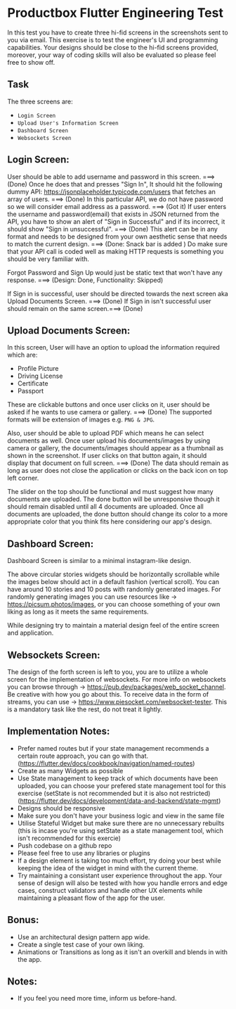 Productbox Flutter Engineering Test
=========================================

In this test you have to create three hi-fid screens in the screenshots sent to you via email. This exercise is to test the engineer's UI and programming capabilities. Your designs should be close to the hi-fid screens provided, moreover, your way of coding skills will also be evaluated so please feel free to show off.

Task
----

The three screens are:

- `Login Screen` 
- `Upload User's Information Screen`
- `Dashboard Screen`
- `Websockets Screen`

Login Screen:
-------------
User should be able to add username and password in this screen. ===> (Done)
Once he does that and presses "Sign In", It should hit the following dummy 
API: https://jsonplaceholder.typicode.com/users that fetches an array of users. ===> (Done)
In this particular API, we do not have password so we will consider email address as a password. ===> (Got it)
If user enters the username and password(email) that exists in JSON returned from the API, 
you have to show an alert of "Sign in Successful" and if its incorrect, it should show "Sign in unsuccessful". ===> (Done) 
This alert can be in any format and needs to be designed from your own aesthetic sense that needs to match the current design. ===> (Done: Snack bar is added )
Do make sure that your API call is coded well as making HTTP requests is something you should be very familiar with.

Forgot Password and Sign Up would just be static text that won't have any response. ===> (Design: Done, Functionality: Skipped)

If Sign in is successful, user should be directed towards the next screen aka Upload Documents Screen. ===> (Done)
If Sign in isn't successful user should remain on the same screen.===> (Done)

Upload Documents Screen:
------------------------
In this screen, User will have an option to upload the information required which are:

- Profile Picture
- Driving License
- Certificate
- Passport

These are clickable buttons and once user clicks on it, user should be asked if he wants to use camera or gallery.  ===> (Done)
The supported formats will be extension of images e.g. `PNG & JPG`.  

Also, user should be able to upload PDF which means
he can select documents as well. Once user upload his documents/images by using camera or gallery,
the documents/images should appear as a thumbnail as shown in the screenshot.
If user clicks on that button again, it should display that document on full screen. ===> (Done)
The data should remain as long as user does not close the application or clicks on the back icon on top left corner.

The slider on the top should be functional and must suggest how many documents are uploaded.
The done button will be unresponsive though it should remain disabled until all 4 documents are uploaded. Once all documents are uploaded, the done button should change its color to a more appropriate color that you think fits here considering our app's design.

Dashboard Screen: 
-----------------
Dashboard Screen is similar to a minimal instagram-like design.

The above circular stories widgets should be horizontally scrollable while the images below should act in a default fashion (vertical scroll). You can have around 10 stories and 10 posts with randomly generated images. For randomly generating images you can use resources like -> https://picsum.photos/images, or you can choose something of your own liking as long as it meets the same requirements. 

While designing try to maintain a material design feel of the entire screen and application.

Websockets Screen:
------------------
The design of the forth screen is left to you, you are to utilize a whole screen for the implementation of websockets. For more info on websockets you can browse through -> https://pub.dev/packages/web_socket_channel. Be creative with how you go about this. To receive data in the form of streams, you can use -> https://www.piesocket.com/websocket-tester. This is a mandatory task like the rest, do not treat it lightly. 

Implementation Notes:
---------------------
- Prefer named routes but if your state management recommends a certain route approach, you can go with that. (https://flutter.dev/docs/cookbook/navigation/named-routes)
- Create as many Widgets as possible
- Use State management to keep track of which documents have been uploaded, you can choose your prefered state management tool for this exercise (setState is not recommended but it is also not restricted) (https://flutter.dev/docs/development/data-and-backend/state-mgmt)
- Designs should be responsive
- Make sure you don't have your business logic and view in the same file
- Utilise Stateful Widget but make sure there are no unnecessary rebuilts (this is incase you're using setState as a state management tool, which isn't recommended for this exercie)
- Push codebase on a github repo
- Please feel free to use any libraries or plugins 
- If a design element is taking too much effort, try doing your best while keeping the idea of the widget in mind with the current theme.
- Try maintaining a consistant user experience throughout the app. Your sense of design will also be tested with how you handle errors and edge cases, construct validators and handle other UX elements while maintaining a pleasant flow of the app for the user.

Bonus:
------
- Use an architectural design pattern app wide.
- Create a single test case of your own liking.
- Animations or Transitions as long as it isn't an overkill and blends in with the app.

Notes:
------
- If you feel you need more time, inform us before-hand.
